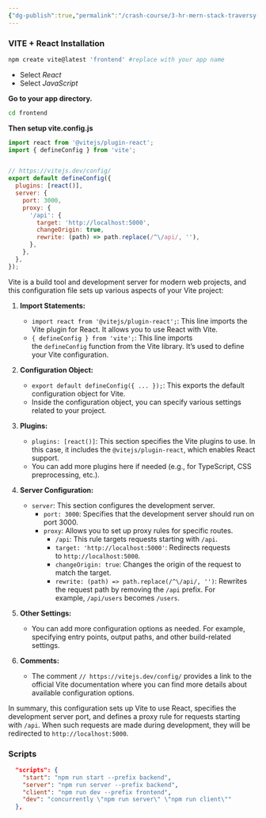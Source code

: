 ```yaml
---
{"dg-publish":true,"permalink":"/crash-course/3-hr-mern-stack-traversy-media/2-0-client-server-setting-up-frontend/","noteIcon":""}
---
```


### VITE + React Installation
```sh
npm create vite@latest 'frontend' #replace with your app name
```

- Select *React*
- Select *JavaScript*

**Go to your app directory.**
```sh
cd frontend
```

**Then setup vite.config.js**
```js
import react from '@vitejs/plugin-react';
import { defineConfig } from 'vite';


// https://vitejs.dev/config/
export default defineConfig({
  plugins: [react()],
  server: {
    port: 3000,
    proxy: {
      '/api': {
        target: 'http://localhost:5000',
        changeOrigin: true,
        rewrite: (path) => path.replace(/^\/api/, ''),
      },
    },
  },
});
```

Vite is a build tool and development server for modern web projects, and this configuration file sets up various aspects of your Vite project:

1. **Import Statements:**
    
    - `import react from '@vitejs/plugin-react';`: This line imports the Vite plugin for React. It allows you to use React with Vite.
    - `{ defineConfig } from 'vite';`: This line imports the `defineConfig` function from the Vite library. It’s used to define your Vite configuration.
2. **Configuration Object:**
    
    - `export default defineConfig({ ... });`: This exports the default configuration object for Vite.
    - Inside the configuration object, you can specify various settings related to your project.
3. **Plugins:**
    
    - `plugins: [react()]`: This section specifies the Vite plugins to use. In this case, it includes the `@vitejs/plugin-react`, which enables React support.
    - You can add more plugins here if needed (e.g., for TypeScript, CSS preprocessing, etc.).
4. **Server Configuration:**
    
    - `server`: This section configures the development server.
        - `port: 3000`: Specifies that the development server should run on port 3000.
        - `proxy`: Allows you to set up proxy rules for specific routes.
            - `/api`: This rule targets requests starting with `/api`.
            - `target: 'http://localhost:5000'`: Redirects requests to `http://localhost:5000`.
            - `changeOrigin: true`: Changes the origin of the request to match the target.
            - `rewrite: (path) => path.replace(/^\/api/, '')`: Rewrites the request path by removing the `/api` prefix. For example, `/api/users` becomes `/users`.
5. **Other Settings:**
    
    - You can add more configuration options as needed. For example, specifying entry points, output paths, and other build-related settings.
6. **Comments:**
    
    - The comment `// https://vitejs.dev/config/` provides a link to the official Vite documentation where you can find more details about available configuration options.

In summary, this configuration sets up Vite to use React, specifies the development server port, and defines a proxy rule for requests starting with `/api`. When such requests are made during development, they will be redirected to `http://localhost:5000`.

### Scripts
```json
  "scripts": {
    "start": "npm run start --prefix backend",
    "server": "npm run server --prefix backend",
    "client": "npm run dev --prefix frontend",
    "dev": "concurrently \"npm run server\" \"npm run client\""
  },
```